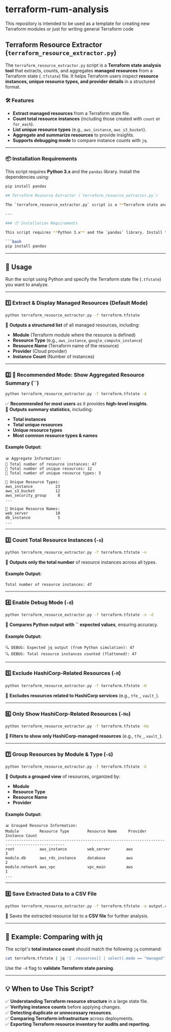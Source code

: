 # terraform-rum-analysis
This repository is intended to be used as a template for creating new Terraform modules or just for writing general Terraform code

## Terraform Resource Extractor (`terraform_resource_extractor.py`)
The `terraform_resource_extractor.py` script is a **Terraform state analysis tool** that extracts, counts, and aggregates **managed resources** from a Terraform state (`.tfstate`) file. It helps Terraform users inspect **resource instances, unique resource types, and provider details** in a structured format.

### 🛠 Features
- **Extract managed resources** from a Terraform state file.
- **Count total resource instances** (including those created with `count` or `for_each`).
- **List unique resource types** (e.g., `aws_instance`, `aws_s3_bucket`).
- **Aggregate and summarize resources** to provide insights.
- **Supports debugging mode** to compare instance counts with `jq`.

---

### 📦 Installation Requirements
This script requires **Python 3.x** and the `pandas` library. Install the dependencies using:

```bash
pip install pandas

## Terraform Resource Extractor (`terraform_resource_extractor.py`)

The `terraform_resource_extractor.py` script is a **Terraform state analysis tool** that extracts, counts, and aggregates **managed resources** from a Terraform state (`.tfstate`) file. It helps Terraform users inspect **resource instances, unique resource types, and provider details** in a structured format.

---

### 📦 Installation Requirements

This script requires **Python 3.x** and the `pandas` library. Install the dependencies using:

```bash
pip install pandas
```

---

## 🚀 Usage

Run the script using Python and specify the Terraform state file (`.tfstate`) you want to analyze.

---

### 1️⃣ Extract & Display Managed Resources (Default Mode)

```bash
python terraform_resource_extractor.py -f terraform.tfstate
```

🔹 **Outputs a structured list** of all managed resources, including:

- **Module** (Terraform module where the resource is defined)
- **Resource Type** (e.g., `aws_instance`, `google_compute_instance`)
- **Resource Name** (Terraform name of the resource)
- **Provider** (Cloud provider)
- **Instance Count** (Number of instances)

---

### 2️⃣ 🔹 **Recommended Mode: Show Aggregated Resource Summary (**\`\`**)**

```bash
python terraform_resource_extractor.py -f terraform.tfstate -A
```

✅ **Recommended for most users** as it provides **high-level insights**.\
🔹 **Outputs summary statistics**, including:

- **Total instances**
- **Total unique resources**
- **Unique resource types**
- **Most common resource types & names**

#### Example Output:

```
📊 Aggregate Information:
🔹 Total number of resource instances: 47
🔹 Total number of unique resources: 12
🔹 Total number of unique resource types: 5

🔹 Unique Resource Types:
aws_instance          23
aws_s3_bucket         12
aws_security_group     8
...

🔹 Unique Resource Names:
web_server            10
db_instance            5
...
```

---

### 3️⃣ Count Total Resource Instances (`-n`)

```bash
python terraform_resource_extractor.py -f terraform.tfstate -n
```

🔹 **Outputs only the total number** of resource instances across all types.

#### Example Output:

```
Total number of resource instances: 47
```

---

### 4️⃣ Enable Debug Mode (`-d`)

```bash
python terraform_resource_extractor.py -f terraform.tfstate -n -d
```

🔹 **Compares Python output with ****\`\`**** expected values**, ensuring accuracy.

#### Example Output:

```
🔍 DEBUG: Expected jq output (from Python simulation): 47
🔍 DEBUG: Total resource instances counted (flattened): 47
```

---

### 5️⃣ Exclude HashiCorp-Related Resources (`-H`)

```bash
python terraform_resource_extractor.py -f terraform.tfstate -H
```

🔹 **Excludes resources related to HashiCorp services** (e.g., `tfe_`, `vault_`).

---

### 6️⃣ Only Show HashiCorp-Related Resources (`-Ho`)

```bash
python terraform_resource_extractor.py -f terraform.tfstate -Ho
```

🔹 **Filters to show only HashiCorp-managed resources** (e.g., `tfe_`, `vault_`).

---

### 7️⃣ Group Resources by Module & Type (`-G`)

```bash
python terraform_resource_extractor.py -f terraform.tfstate -G
```

🔹 **Outputs a grouped view** of resources, organized by:

- **Module**
- **Resource Type**
- **Resource Name**
- **Provider**

#### Example Output:

```
📊 Grouped Resource Information:
Module         Resource Type        Resource Name     Provider              Instance Count
------------------------------------------------------------------------------------------------
root           aws_instance         web_server       aws                   3
module.db      aws_rds_instance     database         aws                   2
module.network aws_vpc              vpc_main         aws                   1
...
```

---

### 8️⃣ Save Extracted Data to a CSV File

```bash
python terraform_resource_extractor.py -f terraform.tfstate -o output.csv
```

🔹 Saves the extracted resource list to a **CSV file** for further analysis.

---



## 📝 Example: Comparing with jq

The script's **total instance count** should match the following `jq` command:

```bash
cat terraform.tfstate | jq '[ .resources[] | select(.mode == "managed") | select(.type == "terraform_data" or .type == "null_resource" | not) | .instances | flatten[] ] | length'
```

Use the `-d` flag to **validate Terraform state parsing**.

---

## 💡 When to Use This Script?

✅ **Understanding Terraform resource structure** in a large state file.\
✅ **Verifying instance counts** before applying changes.\
✅ **Detecting duplicate or unnecessary resources**.\
✅ **Comparing Terraform infrastructure** across deployments.\
✅ **Exporting Terraform resource inventory for audits and reporting.**


